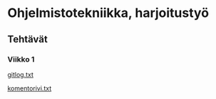 # Ohjelmistotekniikka, harjoitustyö
## Tehtävät
### Viikko 1
[gitlog.txt](https://github.com/meitsin-ohte/ot-harjoitustyo/blob/master/laskarit/viikko1/gitlog.txt)

[komentorivi.txt](https://github.com/meitsin-ohte/ot-harjoitustyo/blob/master/laskarit/viikko1/komentorivi.txt)
